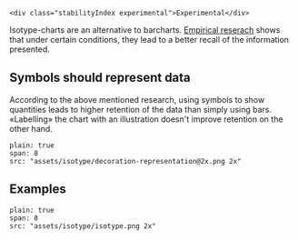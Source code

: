 ```html|span-1,no-source,plain
<div class="stabilityIndex experimental">Experimental</div>
```
Isotype-charts are an alternative to barcharts. [Empirical reserach](http://steveharoz.com/research/isotype/) shows that under certain conditions, they lead to a better recall of the information presented.

## Symbols should represent data

According to the above mentioned research, using symbols to show quantities leads to higher retention of the data than simply using bars. «Labelling» the chart with an illustration doesn't improve retention on the other hand.

```image
plain: true
span: 8
src: "assets/isotype/decoration-representation@2x.png 2x"
```

## Examples

```image
plain: true
span: 8
src: "assets/isotype/isotype.png 2x"
```